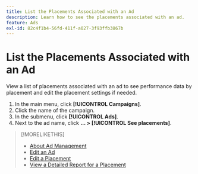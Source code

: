 ```yaml
---
title: List the Placements Associated with an Ad
description: Learn how to see the placements associated with an ad.
feature: Ads
exl-id: 82c4f1b4-56fd-411f-a027-3f93ffb3867b
---
```

# List the Placements Associated with an Ad

View a list of placements associated with an ad to see performance data by placement and edit the placement settings if needed.

1. In the main menu, click **[!UICONTROL Campaigns]**.
1. Click the name of the campaign.
1. In the submenu, click **[!UICONTROL Ads]**.
1. Next to the ad name, click  **... > [!UICONTROL See placements]**.

>[!MORELIKETHIS]
>
>* [About Ad Management](ad-about.md)
>* [Edit an Ad](ad-edit.md)
>* [Edit a Placement](/help/dsp/campaign-management/placements/placement-edit.md)
>* [View a Detailed Report for a Placement](/help/dsp/campaign-management/placements/placement-view-report.md)
